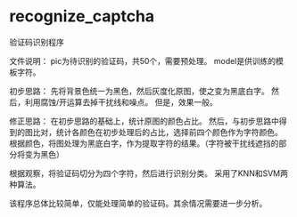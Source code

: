 # recognize_captcha
验证码识别程序

文件说明：
pic为待识别的验证码，共50个，需要预处理。
model是供训练的模板字符。

初步思路：
先将背景色统一为黑色，然后灰度化原图，使之变为黑底白字。
然后，利用腐蚀/开运算去掉干扰线和噪点。
但是，效果一般。

修正思路：
在初步思路的基础上，统计原图的颜色占比。
然后，与初步思路中得到的图比对，统计各颜色在初步处理后的占比，选择前四个颜色作为字符颜色。
根据颜色，将图处理为黑底白字，作为提取字符的结果。（字符被干扰线遮挡的部分将变为黑色）

根据观察，将验证码切分为四个字符，然后进行识别分类。
采用了KNN和SVM两种算法。

该程序总体比较简单，仅能处理简单的验证码。其余情况需要进一步分析。



